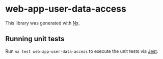 # web-app-user-data-access

This library was generated with [Nx](https://nx.dev).

## Running unit tests

Run `nx test web-app-user-data-access` to execute the unit tests via [Jest](https://jestjs.io).
